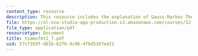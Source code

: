 ```yaml
---
content_type: resource
description: This resource includes the explanation of Gauss-Markov Theorem.
file: https://ol-ocw-studio-app-production.s3.amazonaws.com/courses/12-864-inference-from-data-and-models-spring-2005/57cf359fd61b62764c864fbd5167e421_tsamsfmt2_7.pdf
file_type: application/pdf
resourcetype: Document
title: tsamsfmt2_7.pdf
uid: 57cf359f-d61b-6276-4c86-4fbd5167e421
---
```

